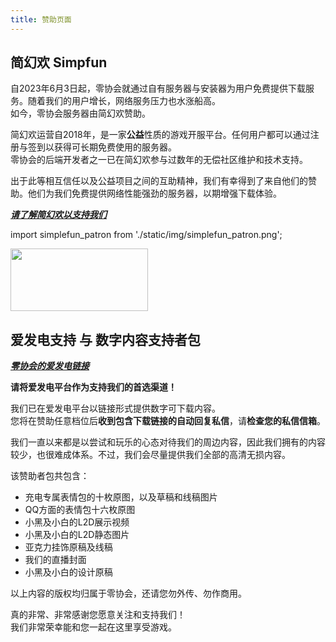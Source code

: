 ```yaml
---
title: 赞助页面
---
```


## 简幻欢 Simpfun

自2023年6月3日起，零协会就通过自有服务器与安装器为用户免费提供下载服务。随着我们的用户增长，网络服务压力也水涨船高。  
如今，零协会服务器由简幻欢赞助。

简幻欢运营自2018年，是一家**公益**性质的游戏开服平台。任何用户都可以通过注册与签到以获得可长期免费使用的服务器。  
零协会的后端开发者之一已在简幻欢参与过数年的无偿社区维护和技术支持。

出于此等相互信任以及公益项目之间的互助精神，我们有幸得到了来自他们的赞助。他们为我们免费提供网络性能强劲的服务器，以期增强下载体验。

[***请了解简幻欢以支持我们***](https://simpfun.cn/)

import simplefun_patron from './static/img/simplefun_patron.png';

<a href="https://simpfun.cn/">
<img src={simplefun_patron} border="0" width="220" height="100">
</img>
</a>

## 爱发电支持 与 数字内容支持者包

[***零协会的爱发电链接***](https://afdian.com/a/Limbus_zero)

**请将爱发电平台作为支持我们的首选渠道！**

我们已在爱发电平台以链接形式提供数字可下载内容。  
您将在赞助任意档位后**收到包含下载链接的自动回复私信**，请**检查您的私信信箱**。

我们一直以来都是以尝试和玩乐的心态对待我们的周边内容，因此我们拥有的内容较少，也很难成体系。不过，我们会尽量提供我们全部的高清无损内容。

该赞助者包共包含：
- 充电专属表情包的十枚原图，以及草稿和线稿图片  
- QQ方面的表情包十六枚原图
- 小黑及小白的L2D展示视频  
- 小黑及小白的L2D静态图片  
- 亚克力挂饰原稿及线稿  
- 我们的直播封面  
- 小黑及小白的设计原稿  

以上内容的版权均归属于零协会，还请您勿外传、勿作商用。

真的非常、非常感谢您愿意关注和支持我们！  
我们非常荣幸能和您一起在这里享受游戏。